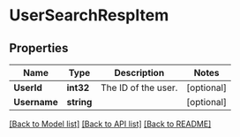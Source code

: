 # UserSearchRespItem

## Properties

Name | Type | Description | Notes
------------ | ------------- | ------------- | -------------
**UserId** | **int32** | The ID of the user. | [optional] 
**Username** | **string** |  | [optional] 

[[Back to Model list]](../README.md#documentation-for-models) [[Back to API list]](../README.md#documentation-for-api-endpoints) [[Back to README]](../README.md)


